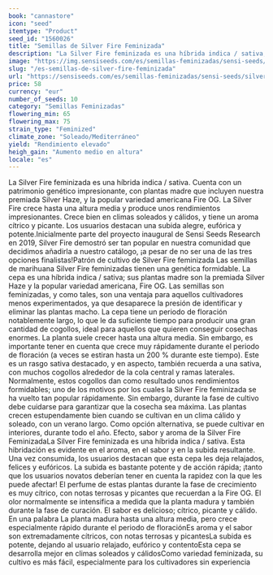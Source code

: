 ```yaml
---
book: "cannastore"
icon: "seed"
itemtype: "Product"
seed_id: "1560026"
title: "Semillas de Silver Fire Feminizada"
description: "La Silver Fire feminizada es una híbrida indica / sativa, mezcla de Fire OG y nuestra premiada Silver Haze. Tiene un efecto potente, eufórico y alegre."
image: "https://img.sensiseeds.com/es/semillas-feminizadas/sensi-seeds/silver-fire-feminizada-image.png"
slug: "/es-semillas-de-silver-fire-feminizada"
url: "https://sensiseeds.com/es/semillas-feminizadas/sensi-seeds/silver-fire-feminizada?a_aid=cannastore"
price: 58
currency: "eur"
number_of_seeds: 10
category: "Semillas Feminizadas"
flowering_min: 65
flowering_max: 75
strain_type: "Feminized"
climate_zone: "Soleado/Mediterráneo"
yield: "Rendimiento elevado"
heigh_gain: "Aumento medio en altura"
locale: "es"
---
```

La Silver Fire feminizada es una híbrida indica / sativa. Cuenta con un patrimonio genético impresionante, con plantas madre que incluyen nuestra premiada Silver Haze, y la popular variedad americana Fire OG. La Silver Fire crece hasta una altura media y produce unos rendimientos impresionantes. Crece bien en climas soleados y cálidos, y tiene un aroma cítrico y picante. Los usuarios destacan una subida alegre, eufórica y potente.Inicialmente parte del proyecto inaugural de Sensi Seeds Research en 2019, Silver Fire demostró ser tan popular en nuestra comunidad que decidimos añadirla a nuestro catálogo, ¡a pesar de no ser una de las tres opciones finalistas!Patrón de cultivo de Silver Fire feminizada Las semillas de marihuana Silver Fire feminizadas tienen una genética formidable. La cepa es una híbrida indica / sativa; sus plantas madre son la premiada Silver Haze y la popular variedad americana, Fire OG. Las semillas son feminizadas, y como tales, son una ventaja para aquellos cultivadores menos experimentados, ya que desaparece la presión de identificar y eliminar las plantas macho. La cepa tiene un periodo de floración notablemente largo, lo que le da suficiente tiempo para producir una gran cantidad de cogollos, ideal para aquellos que quieren conseguir cosechas enormes. La planta suele crecer hasta una altura media. Sin embargo, es importante tener en cuenta que crece muy rápidamente durante el periodo de floración (a veces se estiran hasta un 200 % durante este tiempo). Este es un rasgo sativa destacado, y en aspecto, también recuerda a una sativa, con muchos cogollos alrededor de la cola central y ramas laterales. Normalmente, estos cogollos dan como resultado unos rendimientos formidables; uno de los motivos por los cuales la Silver Fire feminizada se ha vuelto tan popular rápidamente. Sin embargo, durante la fase de cultivo debe cuidarse para garantizar que la cosecha sea máxima. Las plantas crecen estupendamente bien cuando se cultivan en un clima cálido y soleado, con un verano largo. Como opción alternativa, se puede cultivar en interiores, durante todo el año. Efecto, sabor y aroma de la Silver Fire FeminizadaLa Silver Fire feminizada es una híbrida indica / sativa. Esta hibridación es evidente en el aroma, en el sabor y en la subida resultante. Una vez consumida, los usuarios destacan que esta cepa les deja relajados, felices y eufóricos. La subida es bastante potente y de acción rápida; ¡tanto que los usuarios novatos deberían tener en cuenta la rapidez con la que les puede afectar! El perfume de estas plantas durante la fase de crecimiento es muy cítrico, con notas terrosas y picantes que recuerdan a la Fire OG. El olor normalmente se intensifica a medida que la planta madura y también durante la fase de curación. El sabor es delicioso; cítrico, picante y cálido. En una palabra La planta madura hasta una altura media, pero crece especialmente rápido durante el periodo de floraciónEs aroma y el sabor son extremadamente cítricos, con notas terrosas y picantesLa subida es potente, dejando al usuario relajado, eufórico y contentoEsta cepa se desarrolla mejor en climas soleados y cálidosComo variedad feminizada, su cultivo es más fácil, especialmente para los cultivadores sin experiencia
